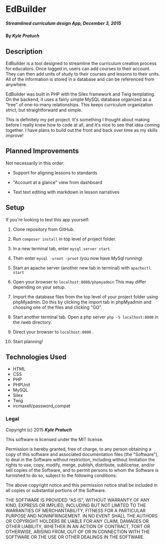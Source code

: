 # EdBuilder

##### Streamlined curriculum design App, December 3, 2015

#### By _**Kyle Pratuch**_

## Description

EdBuilder is a tool designed to streamline the curriculum creation process for educators. Once logged in, users can add courses to their account. They can then add units of study to their courses and lessons to their units. All of the information is stored in a database and can be referenced from anywhere.

EdBuilder was built in PHP with the Silex framework and Twig templating. On the backend, it uses a fairly simple MySQL database organized as a "tree" of one-to-many relationships. This keeps curriculum organization strict, but straightforward and simple.

This is definitely my pet project. It's something I thought about making before I really knew how to code at all, and it's nice to see that idea coming together. I have plans to build out the front and back over time as my skills improve!

## Planned Improvements
Not necessarily in this order:
* Support for aligning lessons to standards

* "Account at a glance" view from dashboard

* Text text editing with markdown in lesson narratives

## Setup

If you're looking to test this app yourself:

1. Clone repository from GitHub.

2. Run ```composer install``` in top level of project folder.

3. In a new terminal tab, enter ```mysql.server start```.

4. Then enter ```mysql -uroot -proot``` (you now have MySql running)

5. Start an apache server (another new tab in terminal) with ```apachectl start```

6. Open your browser to ```localhost:8080/phpmyadmin``` This may differ depending on your setup.

7. Import the database files from the top level of your project folder using phpMyadmin. Do this by clicking the import tab in phpMyadmin and choosing one of the files and clicking "GO".

8. Start another terminal tab. Open a php server ```php -S localhost:8000``` in the /web directory.

9. Direct your browser to ```localhost:8000``` .

10. Start planning!


## Technologies Used

* HTML
* CSS
* PHP
* PHPUnit
* MySQL
* Silex
* Twig
* ircmaxell/password_compat

### Legal

Copyright (c) 2015 **_Kyle Pratuch_**

This software is licensed under the MIT license.

Permission is hereby granted, free of charge, to any person obtaining a copy of this software and associated documentation files (the "Software"), to deal in the Software without restriction, including without limitation the rights to use, copy, modify, merge, publish, distribute, sublicense, and/or sell copies of the Software, and to permit persons to whom the Software is furnished to do so, subject to the following conditions:

The above copyright notice and this permission notice shall be included in all copies or substantial portions of the Software.

THE SOFTWARE IS PROVIDED "AS IS", WITHOUT WARRANTY OF ANY KIND, EXPRESS OR IMPLIED, INCLUDING BUT NOT LIMITED TO THE WARRANTIES OF MERCHANTABILITY, FITNESS FOR A PARTICULAR PURPOSE AND NONINFRINGEMENT. IN NO EVENT SHALL THE AUTHORS OR COPYRIGHT HOLDERS BE LIABLE FOR ANY CLAIM, DAMAGES OR OTHER LIABILITY, WHETHER IN AN ACTION OF CONTRACT, TORT OR OTHERWISE, ARISING FROM, OUT OF OR IN CONNECTION WITH THE SOFTWARE OR THE USE OR OTHER DEALINGS IN THE SOFTWARE.
